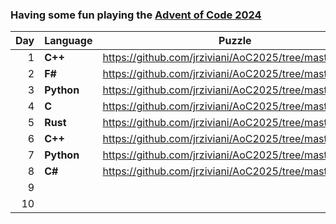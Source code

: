 ### Having some fun playing the [Advent of Code 2024](https://adventofcode.com/)

| Day | Language | Puzzle |
| ---:|----------|  :---: |
|  1  | **C++**  | https://github.com/jrziviani/AoC2025/tree/master/day_1 |
|  2  | **F#**   | https://github.com/jrziviani/AoC2025/tree/master/day_2 |
|  3  | **Python** | https://github.com/jrziviani/AoC2025/tree/master/day_3 |
|  4  | **C** | https://github.com/jrziviani/AoC2025/tree/master/day_4 |
|  5  | **Rust** | https://github.com/jrziviani/AoC2025/tree/master/day_5 |
|  6  | **C++** | https://github.com/jrziviani/AoC2025/tree/master/day_6 |
|  7  | **Python** | https://github.com/jrziviani/AoC2025/tree/master/day_7 |
|  8  | **C#** | https://github.com/jrziviani/AoC2025/tree/master/day_8 |
|  9  | | |
| 10  | | |
